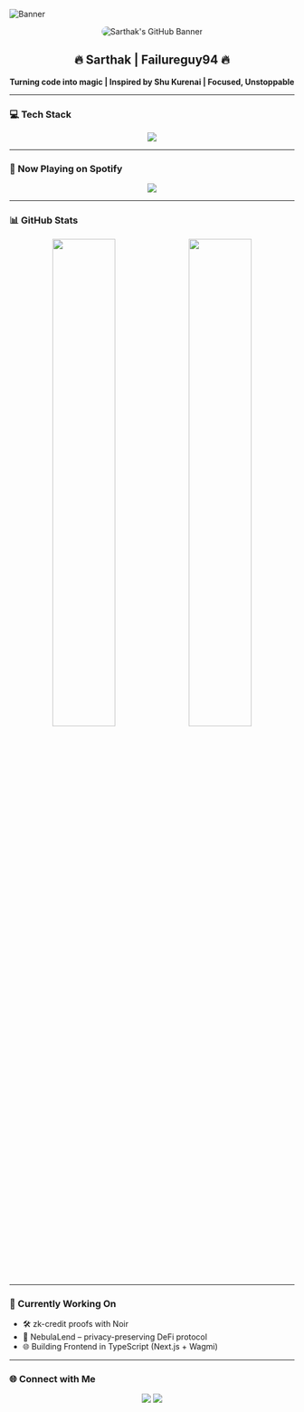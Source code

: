 <!-- Profile README for @Failureguy94 -->
![Banner](assets/banner.gif)
<p align="center">
  <img src="assets/banner.gif" alt="Sarthak's GitHub Banner" style="border-radius: 15px;" />
</p>

<h2 align="center">🔥 Sarthak | Failureguy94 🔥</h2>

<p align="center">
  <strong>Turning code into magic | Inspired by Shu Kurenai | Focused, Unstoppable</strong>
</p>

---

### 💻 Tech Stack

<p align="center">
  <img src="https://skillicons.dev/icons?i=ts,react,nextjs,solidity,tailwind,git,github,vscode,linux,vercel,hardhat,figma" />
</p>

---

### 🎷 Now Playing on Spotify

<p align="center">
  <img src="https://spotify-github-profile.vercel.app/api/view?uid=31kvjvr4pyl6x5t76oo6oklvc554&cover_image=true&theme=novatorem&bar_color=53b14f&bar_color_cover=true" />
</p>

---

### 📊 GitHub Stats

<p align="center">
  <img src="https://github-readme-stats.vercel.app/api?username=Failureguy94&show_icons=true&theme=radical" width="47%" />
  <img src="https://streak-stats.demolab.com?user=Failureguy94&theme=radical" width="47%" />
</p>

---

### 🧠 Currently Working On
- 🛠️ zk-credit proofs with Noir
- 🔐 NebulaLend – privacy-preserving DeFi protocol
- 🌐 Building Frontend in TypeScript (Next.js + Wagmi)

---

### 🌐 Connect with Me

<p align="center">
  <a href="https://github.com/Failureguy94"><img src="https://img.shields.io/badge/GitHub-100000?style=for-the-badge&logo=github&logoColor=white"/></a>
  <a href="https://open.spotify.com/user/31kvjvr4pyl6x5t76oo6oklvc554"><img src="https://img.shields.io/badge/Spotify-1ED760?style=for-the-badge&logo=spotify&logoColor=white"/></a>
</p>
